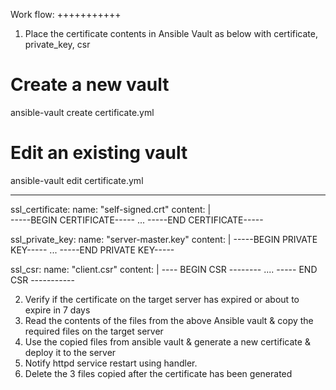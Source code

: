 Work flow:
+++++++++++

1. Place the certificate contents in Ansible Vault as below with certificate, private_key, csr

# Create a new vault
ansible-vault create certificate.yml

# Edit an existing vault
ansible-vault edit certificate.yml

---
ssl_certificate: 
  name: "self-signed.crt" 
  content: |  
  -----BEGIN CERTIFICATE-----
  ...
  -----END CERTIFICATE-----

ssl_private_key:
  name: "server-master.key"
  content:  |
  -----BEGIN PRIVATE KEY-----
  ...
  -----END PRIVATE KEY-----

ssl_csr:
  name: "client.csr" 
  content: |
  ---- BEGIN CSR --------
  ....
  ----- END CSR -----------


2. Verify if the certificate on the target server has expired or about to expire in 7 days
3. Read the contents of the files from the above Ansible vault & copy the required files on the target server
4. Use the copied files from ansible vault & generate a new certificate & deploy it to the server
5. Notify httpd service restart using handler.
6. Delete the 3 files copied after the certificate has been generated